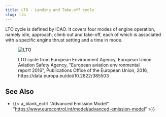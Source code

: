 ```yaml
---
title: LTO - Landing and Take-off cycle
slug: lto
---
```


LTO cycle is defined by ICAO.
It covers four modes of engine operation, namely idle, approach, climb out
and take-off, each of which is associated with a specific engine thrust setting
and a time in mode.

<figure>

![LTO](/images/lto-cycle_eea.png)

<figcaption>LTO cycle from European Environment Agency, European Union Aviation Safety Agency, "European aviation environmental report 2016", Publications Office of the European Union, 2016, https://data.europa.eu/doi/10.2822/385503</figcaption>
</figure>
    

## See Also

* {{< a_blank_ectrl "Advanced Emission Model" "https://www.eurocontrol.int/model/advanced-emission-model" >}}
